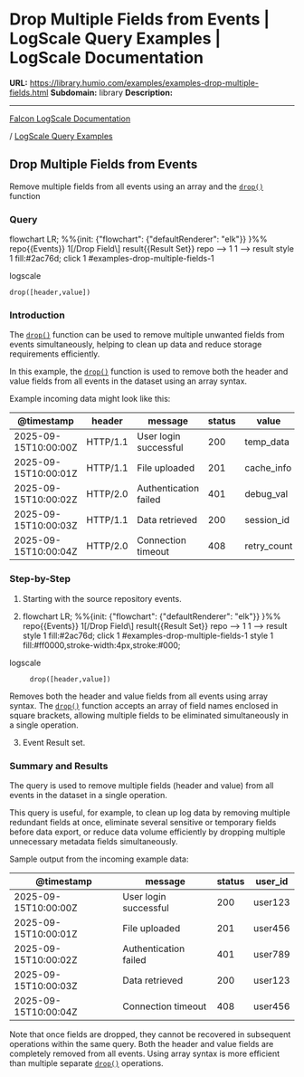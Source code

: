 # Drop Multiple Fields from Events | LogScale Query Examples | LogScale Documentation

**URL:** https://library.humio.com/examples/examples-drop-multiple-fields.html
**Subdomain:** library
**Description:** 

---

[Falcon LogScale Documentation](https://library.humio.com)

/ [LogScale Query Examples](examples.html)

## Drop Multiple Fields from Events

Remove multiple fields from all events using an array and the [`drop()`](https://library.humio.com/data-analysis/functions-drop.html) function 

### Query

flowchart LR; %%{init: {"flowchart": {"defaultRenderer": "elk"}} }%% repo{{Events}} 1[/Drop Field\\] result{{Result Set}} repo --> 1 1 --> result style 1 fill:#2ac76d; click 1 #examples-drop-multiple-fields-1

logscale
    
    
    drop([header,value])

### Introduction

The [`drop()`](https://library.humio.com/data-analysis/functions-drop.html) function can be used to remove multiple unwanted fields from events simultaneously, helping to clean up data and reduce storage requirements efficiently. 

In this example, the [`drop()`](https://library.humio.com/data-analysis/functions-drop.html) function is used to remove both the header and value fields from all events in the dataset using an array syntax. 

Example incoming data might look like this: 

@timestamp| header| message| status| value| user_id  
---|---|---|---|---|---  
2025-09-15T10:00:00Z| HTTP/1.1| User login successful| 200| temp_data| user123  
2025-09-15T10:00:01Z| HTTP/1.1| File uploaded| 201| cache_info| user456  
2025-09-15T10:00:02Z| HTTP/2.0| Authentication failed| 401| debug_val| user789  
2025-09-15T10:00:03Z| HTTP/1.1| Data retrieved| 200| session_id| user123  
2025-09-15T10:00:04Z| HTTP/2.0| Connection timeout| 408| retry_count| user456  
  
### Step-by-Step

  1. Starting with the source repository events.

  2. flowchart LR; %%{init: {"flowchart": {"defaultRenderer": "elk"}} }%% repo{{Events}} 1[/Drop Field\\] result{{Result Set}} repo --> 1 1 --> result style 1 fill:#2ac76d; click 1 #examples-drop-multiple-fields-1 style 1 fill:#ff0000,stroke-width:4px,stroke:#000;

logscale
         
         drop([header,value])

Removes both the header and value fields from all events using array syntax. The [`drop()`](https://library.humio.com/data-analysis/functions-drop.html) function accepts an array of field names enclosed in square brackets, allowing multiple fields to be eliminated simultaneously in a single operation. 

  3. Event Result set.




### Summary and Results

The query is used to remove multiple fields (header and value) from all events in the dataset in a single operation. 

This query is useful, for example, to clean up log data by removing multiple redundant fields at once, eliminate several sensitive or temporary fields before data export, or reduce data volume efficiently by dropping multiple unnecessary metadata fields simultaneously. 

Sample output from the incoming example data: 

@timestamp| message| status| user_id  
---|---|---|---  
2025-09-15T10:00:00Z| User login successful| 200| user123  
2025-09-15T10:00:01Z| File uploaded| 201| user456  
2025-09-15T10:00:02Z| Authentication failed| 401| user789  
2025-09-15T10:00:03Z| Data retrieved| 200| user123  
2025-09-15T10:00:04Z| Connection timeout| 408| user456  
  
Note that once fields are dropped, they cannot be recovered in subsequent operations within the same query. Both the header and value fields are completely removed from all events. Using array syntax is more efficient than multiple separate [`drop()`](https://library.humio.com/data-analysis/functions-drop.html) operations.
